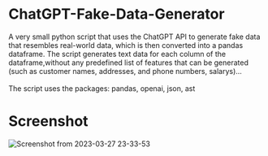 # ChatGPT-Fake-Data-Generator
A very small python script that uses the ChatGPT API to generate fake data that resembles real-world data, which is then converted into a pandas dataframe. The script generates text data for each column of the dataframe,without any predefined list of features that can be generated (such as customer names, addresses, and phone numbers, salarys)... <br> <br>
The script uses the packages: pandas, openai, json, ast
# Screenshot
![Screenshot from 2023-03-27 23-33-53](https://user-images.githubusercontent.com/61070703/228081966-f6f94d8d-cadc-45f0-814a-0cccddaa1a62.png)
